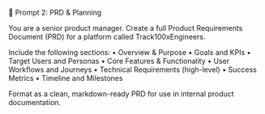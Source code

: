 🔹 Prompt 2: PRD & Planning

You are a senior product manager. Create a full Product Requirements Document (PRD) for a platform called Track100xEngineers.

Include the following sections:
	•	Overview & Purpose
	•	Goals and KPIs
	•	Target Users and Personas
	•	Core Features & Functionality
	•	User Workflows and Journeys
	•	Technical Requirements (high-level)
	•	Success Metrics
	•	Timeline and Milestones

Format as a clean, markdown-ready PRD for use in internal product documentation.
